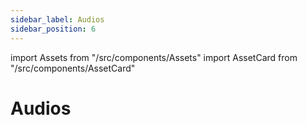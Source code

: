 ```yaml
---
sidebar_label: Audios
sidebar_position: 6
---
```

import Assets from "/src/components/Assets"
import AssetCard from "/src/components/AssetCard"

# Audios

<Assets>
  <AssetCard type="audio" heading="Audio" link="https://u.vrgmetri.com/gb-sms-prod-1/media/2021-10/pigccx/44a6a5d6-7648-4b15-bc77-00708c377659/o/bgmusic1.mp3" />
  <AssetCard type="audio" heading="Audio" link="https://u.vrgmetri.com/gb-sms-prod-1/media/2021-10/pigccx/a19b5766-34e9-4fa8-89bf-c69b55dcd854/o/bgMusic.mp3" />
</Assets>